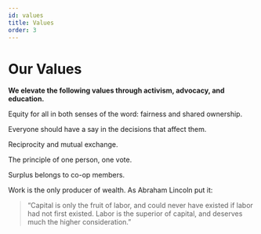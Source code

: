```yaml
---
id: values
title: Values
order: 3
---
```


# Our Values

**We elevate the following values through activism, advocacy, and education.**

Equity for all in both senses of the word: fairness and shared ownership.

Everyone should have a say in the decisions that affect them.

Reciprocity and mutual exchange.

The principle of one person, one vote.

Surplus belongs to co-op members.

Work is the only producer of wealth. As Abraham Lincoln put it: 
> “Capital is only the fruit of labor, and could never have existed if labor had not first existed. Labor is the superior of capital, and deserves much the higher consideration.”